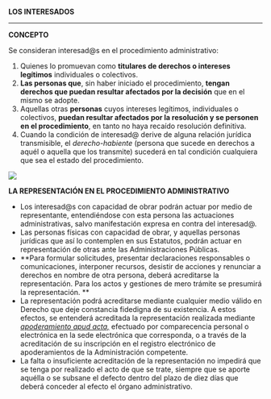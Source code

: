 **LOS INTERESADOS**

---

**CONCEPTO**

Se consideran interesad@s en el procedimiento administrativo:

1. Quienes lo promuevan como **titulares de derechos o intereses legítimos** individuales o colectivos.
2. **Las personas que**, sin haber iniciado el procedimiento, **tengan derechos que puedan resultar afectados por la decisión** que en el mismo se adopte.
3. Aquellas otras **personas** cuyos intereses legítimos, individuales o colectivos, **puedan resultar afectados por la resolución y se personen en el procedimiento**, en tanto no haya recaído resolución definitiva.
4. Cuando la condición de interesad@ derive de alguna relación jurídica transmisible, el _derecho-habiente_ \(persona que sucede en derechos a aquél o aquella que los transmite\) sucederá en tal condición cualquiera que sea el estado del procedimiento.

![](/assets/lápices.jpg)



**LA REPRESENTACIÓN EN EL PROCEDIMIENTO ADMINISTRATIVO**

* Los interesad@s con capacidad de obrar podrán actuar por medio de representante, entendiéndose con esta persona las actuaciones administrativas, salvo manifestación expresa en contra del interesad@.
* Las personas físicas con capacidad de obrar, y aquellas personas jurídicas que así lo contemplen en sus Estatutos, podrán actuar en representación de otras ante las Administraciones Públicas.
* **Para formular solicitudes, presentar declaraciones responsables o comunicaciones, interponer recursos, desistir de acciones y renunciar a derechos en nombre de otra persona, deberá acreditarse la representación. Para los actos y gestiones de mero trámite se presumirá la representación.  **
* La representación podrá acreditarse mediante cualquier medio válido en Derecho que deje constancia fidedigna de su existencia. A estos efectos, se entenderá acreditada la representación realizada mediante [_apoderamiento apud acta,_](http://dej.rae.es/#/entry-id/E27300) efectuado por comparecencia personal o electrónica en la sede electrónica que corresponda, o a través de la acreditación de su inscripción en el registro electrónico de apoderamientos de la Administración competente.
* La falta o insuficiente acreditación de la representación no impedirá que se tenga por realizado el acto de que se trate, siempre que se aporte aquélla o se subsane el defecto dentro del plazo de diez días que deberá conceder al efecto el órgano administrativo.



